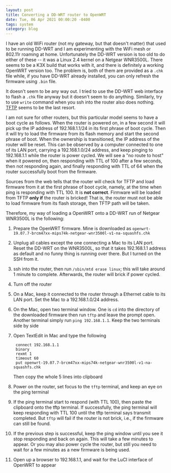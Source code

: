 ```yaml
---
layout: post
title: Converting a DD-WRT router to OpenWRT
date: Tue, 06 Apr 2021 00:00:20 -0400
tags: system
category: blog
---
```


I have an old WiFi router (not my gateway, but that doesn't matter) that used
to be running DD-WRT and I am experimenting with the WiFi mesh or 802.11r
roaming at home. Unfortunately the DD-WRT version is too old to do either of
these -- it was a Linux 2.4 kernel on a Netgear WNR3500L.  There seems to be a
K3X build that works with it, and there is definitely a working OpenWRT version
too. The problem is, both of them are provided as a `.chk` file while, if you
have DD-WRT already installed, you can only refresh the firmware using `.bin`
file.

It doesn't seem to be any way out. I tried to use the DD-WRT web interface to
flash a `.chk` file anyway but it doesn't seem to do anything. Similarly, try
to use `write` command when you ssh into the router also does nothing.
[TFTP](https://wiki.dd-wrt.com/wiki/index.php/Tftp_flash) seems to be the last
resort.

I am not sure for other routers, but this particular model seems to have a boot
cycle as follows. When the router is powered on, in a few second it will pick
up the IP address of 192.168.1.1/24 in its first phrase of boot cycle. Then it
will try to load the firmware from its flash memory and start the second phrase
of boot. When the ownership is transitioned, the IP address of the router will
be reset. This can be observed by a computer connected to one of its LAN port,
carrying a 192.168.1.0/24 address, and keep pinging to 192.168.1.1 while the
router is power cycled. We will see a "no route to host" when it powered on,
then responding with TTL of 100 after a few seconds, then not responding again,
and finally responding with TTL of 64 when the router successfully boot from
the firmware.

Sources from the web tells that the router will check for TFTP and load
firmware from it at the first phrase of boot cycle, namely, at the time when
ping is responding with TTL 100. It is **not correct**. Firmware will be loaded
from TFTP **only if** the router is bricked! That is, the router must not be
able to load firmware from its flash storage, then TFTP path will be taken.

Therefore, my way of loading a OpenWRT onto a DD-WRT run of Netgear WNR3500L is
the following:

1. Prepare the OpenWRT firmware. Mine is downloaded as
   `openwrt-19.07.7-brcm47xx-mips74k-netgear-wnr3500l-v1-na-squashfs.chk`
2. Unplug all cables except the one connecting a Mac to its LAN port. Reset the
   DD-WRT on the WNR3500L, so that it takes 192.168.1.1 address as default and
   no funny thing is running over there. But I turned on the SSH from it.
3. ssh into the router, then run `/sbin/mtd erase linux`; this will take around
   1 minute to complete. Afterwards, the router will brick if power cycled.
4. Turn off the router
5. On a Mac, keep it connected to the router through a Ethernet cable to its
   LAN port. Set the Mac to a 192.168.1.0/24 address.
6. On the Mac, open two terminal window. One is `cd` into the directory of the
   downloaded firmware then run `tftp` and leave the prompt open. Another
   terminal simply run `ping 192.168.1.1`. Keep the two terminals side by side
7. Open TextEdit in Mac and type the following

        connect 192.168.1.1
        binary
        rexmt 1
        timeout 60
        put openwrt-19.07.7-brcm47xx-mips74k-netgear-wnr3500l-v1-na-squashfs.chk

   Then copy the whole 5 lines into clipboard
8. Power on the router, set focus to the `tftp` terminal, and keep an eye on the ping terminal
9. If the ping terminal start to respond (with TTL 100), then paste the
   clipboard onto the tftp terminal. If successfully, the ping terminal will
   keep responding with TTL 100 until the tftp terminal says transmit
   completed. But `tftp` will fail if the router is not brick, i.e., if the
   firmware can still be found.
10. If the previous step is successful, keep the ping window until you see it
    stop responding and back on again. This will take a few minutes to appear.
    Or you may also power cycle the router, but still you need to wait for a
    few minutes as a new firmware is being used.
11. Open up a browser to 192.168.1.1, and wait for the LuCI interface of OpenWRT to appear

